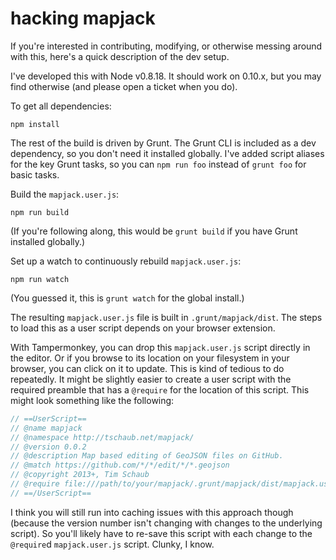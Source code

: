 # hacking mapjack

If you're interested in contributing, modifying, or otherwise messing around with this, here's a quick description of the dev setup.

I've developed this with Node v0.8.18.  It should work on 0.10.x, but you may find otherwise (and please open a ticket when you do).

To get all dependencies:

    npm install

The rest of the build is driven by Grunt.  The Grunt CLI is included as a dev dependency, so you don't need it installed globally.  I've added script aliases for the key Grunt tasks, so you can `npm run foo` instead of `grunt foo` for basic tasks.

Build the `mapjack.user.js`:

    npm run build

(If you're following along, this would be `grunt build` if you have Grunt installed globally.)

Set up a watch to continuously rebuild `mapjack.user.js`:

    npm run watch

(You guessed it, this is `grunt watch` for the global install.)

The resulting `mapjack.user.js` file is built in `.grunt/mapjack/dist`.  The steps to load this as a user script depends on your browser extension.

With Tampermonkey, you can drop this `mapjack.user.js` script directly in the editor.  Or if you browse to its location on your filesystem in your browser, you can click on it to update.  This is kind of tedious to do repeatedly.  It might be slightly easier to create a user script with the required preamble that has a `@require` for the location of this script.  This might look something like the following:

```js
// ==UserScript==
// @name mapjack
// @namespace http://tschaub.net/mapjack/
// @version 0.0.2
// @description Map based editing of GeoJSON files on GitHub.
// @match https://github.com/*/*/edit/*/*.geojson
// @copyright 2013+, Tim Schaub
// @require file:///path/to/your/mapjack/.grunt/mapjack/dist/mapjack.user.js
// ==/UserScript==
```

I think you will still run into caching issues with this approach though (because the version number isn't changing with changes to the underlying script).  So you'll likely have to re-save this script with each change to the `@require`d `mapjack.user.js` script.  Clunky, I know.
